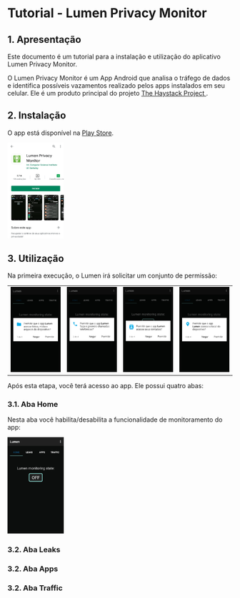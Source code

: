 # Tutorial - Lumen Privacy Monitor

## 1. Apresentação
Este documento é um tutorial para a instalação e utilização do aplicativo Lumen Privacy Monitor. 

O Lumen Privacy Monitor é um App Android que analisa o tráfego de dados e identifica possíveis vazamentos realizado pelos apps instalados em seu celular. Ele é um produto principal do projeto [The Haystack Project ](https://www.haystack.mobi/). 

## 2. Instalação

O app está disponível na [Play Store](https://play.google.com/store/apps/details?id=edu.berkeley.icsi.haystack&hl=pt_BR).

<img src="imgs/lumen_playstore_50_pct.jpg" width="25%" height="25%" title="Lumen Privacy Monitor na Play Store">


## 3. Utilização

Na primeira execução, o Lumen irá solicitar um conjunto de permissão:

<table>
  <tr>
    <td><img src="imgs/lumen_p1.jpg" title="Lumen Privacy Monitor - Permissão 1"></td>
    <td><img src="imgs/lumen_p2.jpg" title="Lumen Privacy Monitor - Permissão 2"></td>
    <td><img src="imgs/lumen_p3.jpg" title="Lumen Privacy Monitor - Permissão 3"></td>
    <td><img src="imgs/lumen_p4.jpg" title="Lumen Privacy Monitor - Permissão 4"></td>
  </tr>
</table>

Após esta etapa, você terá acesso ao app. Ele possui quatro abas:

### 3.1. Aba Home

Nesta aba você habilita/desabilita a funcionalidade de monitoramento do app:

<img src="imgs/lumen_home_off.jpg" width="25%" height="25%" title="Lumen Privacy Monitor - Aba Home Off">

### 3.2. Aba Leaks

### 3.2. Aba Apps

### 3.2. Aba Traffic
